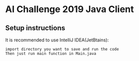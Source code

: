 # AI Challenge 2019 Java Client
## Setup instructions

It is recommended to use IntelliJ IDEA(JetBtains):

```
import directory you want to save and run the code
Then just run main function in Main.java
```





